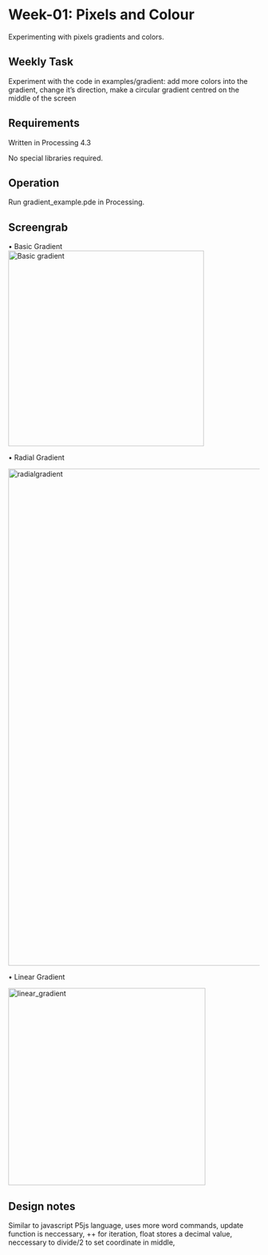 <h1>Week-01: Pixels and Colour</h1>

Experimenting with pixels gradients and colors.

<h2>Weekly Task</h2>

Experiment with the code in examples/gradient: add more colors into the gradient, change it’s direction, make a circular gradient centred on the middle of the screen

<h2>Requirements</h2>
Written in Processing 4.3

No special libraries required.

<h2>Operation</h2>
Run gradient_example.pde in Processing.

<h2>Screengrab</h2>
• Basic Gradient

  <img width="392" alt="Basic gradient" src="https://github.com/user-attachments/assets/b008af76-d66f-4888-b7f0-a7721bb3f1c7" />

• Radial Gradient

<img width="996" alt="radialgradient" src="https://github.com/user-attachments/assets/7c0fc10b-dec8-4077-ab3f-c0e09f163c4c" />

• Linear Gradient

<img width="395" alt="linear_gradient" src="https://github.com/user-attachments/assets/fde27935-1645-497a-88af-d3799ed215b9" />

<h2>Design notes</h2>

Similar to javascript P5js language, uses more word commands, update function is neccessary, ++ for iteration, float stores a decimal value, neccessary to divide/2 to set coordinate in middle, 
